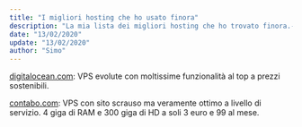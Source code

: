 ```yaml
---
title: "I migliori hosting che ho usato finora"
description: "La mia lista dei migliori hosting che ho trovato finora.-"
date: "13/02/2020"
update: "13/02/2020"
author: "Simo"
---
```


[digitalocean.com](https://m.do.co/c/b8caeaf651c4): VPS evolute con moltissime funzionalità al top a prezzi sostenibili.

[contabo.com](https://contabo.com): VPS con sito scrauso ma veramente ottimo a livello di servizio. 4 giga di RAM e 300 giga di HD a soli 3 euro e 99 al mese.